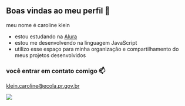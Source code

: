 ## Boas vindas ao meu perfil 💙

meu nome é caroline klein

- estou estudando na [Alura](https://www.alura.com.br)
- estou me desenvolvendo na linguagem JavaScript
- utilizo esse espaço para minha organização e compartilhamento do meus projetos desenvolvidos 

### você entrar em contato comigo 📫

klein.caroline@ecola.pr.gov.br



![](https://media.tenor.com/Gz408T11T8gAAAAi/wiggle-cat-wiggle.gif)
